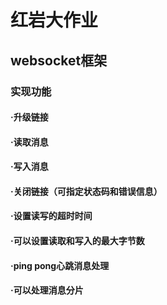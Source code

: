 # 红岩大作业
## websocket框架
### 实现功能
#### ·升级链接
#### ·读取消息
#### ·写入消息
#### ·关闭链接（可指定状态码和错误信息）
#### ·设置读写的超时时间
#### ·可以设置读取和写入的最大字节数
#### ·ping pong心跳消息处理
#### ·可以处理消息分片



